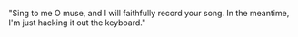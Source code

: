 "Sing to me O muse, and I will faithfully record your song. 
In the meantime, I'm just hacking it out the keyboard."